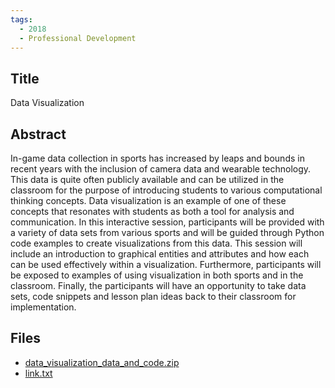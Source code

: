 ```yaml
---
tags:
  - 2018
  - Professional Development
---
```

    
## Title

Data Visualization

## Abstract

In-game data collection in sports has increased by leaps and bounds in recent years with the inclusion of camera data and wearable technology. This data is quite often publicly available and can be utilized in the classroom for the purpose of introducing students to various computational thinking concepts. Data visualization is an example of one of these concepts that resonates with students as both a tool for analysis and communication. In this interactive session, participants will be provided with a variety of data sets from various sports and will be guided through Python code examples to create visualizations from this data. This session will include an introduction to graphical entities and attributes and how each can be used effectively within a visualization. Furthermore, participants will be exposed to examples of using visualization in both sports and in the classroom. Finally, the participants will have an opportunity to take data sets, code snippets and lesson plan ideas back to their classroom for implementation.

## Files

- [data_visualization_data_and_code.zip](resources/2018/Luigi_Sorbara/data_visualization_data_and_code.zip)
- [link.txt](resources/2018/Luigi_Sorbara/link.txt)
